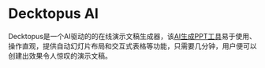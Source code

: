# Decktopus AI

Decktopus是一个AI驱动的的在线演示文稿生成器，该<a href="https://ai-bot.cn/ai-ppt-presentation-makers/">AI生成PPT工具</a>易于使用、操作直观，提供自动幻灯片布局和交互式表格等功能，只需要几分钟，用户便可以创建出效果令人惊叹的演示文稿。